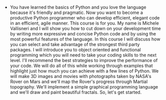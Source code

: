 - You have learned the basics of Python and you love the language because it's friendly and pragmatic.
Now you want to become a productive Python programmer who can develop efficient, elegant code in an efficient, agile manner.
This course is for you. My name is Michele Vallisneri and I will show you how to cut down on your development time by writing more expressive and concise Python code
and by using the most powerful features of the language. In this course I will discuss how you can select and take advantage of the strongest third party packages.
I will introduce you to object oriented and functional programming which you will need to take your coding skills to the next level.
I'll recommend the best strategies to improve the performance of your code.
We will do all of this while working through examples that highlight just how much you can achieve with a few lines of Python.
We will make 3D images and movies with photographs taken by NASA's Rover on Mars and we'll map the Rover's progress through Martial topography.
We'll implement a simple graphical programming language and we'll draw and paint beautiful fractals.
So, let's get started.